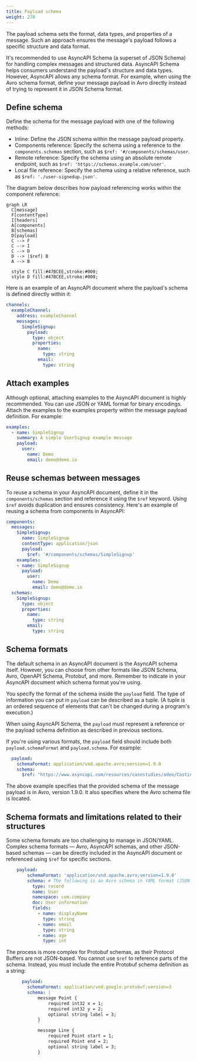 ```yaml
---
title: Payload schema
weight: 270
---
```


The payload schema sets the format, data types, and properties of a message. Such an approach ensures the message's payload follows a specific structure and data format.

It's recommended to use AsyncAPI Schema (a superset of JSON Schema) for handling complex messages and structured data.  AsyncAPI Schema helps consumers understand the payload's structure and data types. However, AsyncAPI allows any schema format. For example, when using the Avro schema format, define your message payload in Avro directly instead of trying to represent it in JSON Schema format.

## Define schema

Define the schema for the message payload with one of the following methods:

- Inline: Define the JSON schema within the message payload property.
- Components reference: Specify the schema using a reference to the `components.schemas` section, such as `$ref: '#/components/schemas/user`.
- Remote reference: Specify the schema using an absolute remote endpoint, such as `$ref: 'https://schemas.example.com/user'`.
- Local file reference: Specify the schema using a relative reference, such as `$ref: './user-signedup.json'`.

The diagram below describes how payload referencing works within the component reference:

```mermaid
graph LR
  C[message]
  F[contentType]
  I[headers]
  A[components]
  B[schemas]
  D[payload]
  C --> F
  C --> I
  C --> D
  D --> |$ref| B
  A --> B
  
  style C fill:#47BCEE,stroke:#000;
  style D fill:#47BCEE,stroke:#000;
```

Here is an example of an AsyncAPI document where the payload's schema is defined directly within it:

```yaml
channels:
  exampleChannel:
    address: exampleChannel
    messages:
      SimpleSignup:
        payload:
          type: object
          properties:
            name:
              type: string
            email:
              type: string
```

## Attach examples

Although optional, attaching examples to the AsyncAPI document is highly recommended. You can use JSON or YAML format for binary encodings. Attach the examples to the examples property within the message payload definition. For example:

```yaml
examples:
  - name: SimpleSignup
    summary: A simple UserSignup example message
    payload:
      user:
        name: Demo
        email: demo@demo.io
```

## Reuse schemas between messages

To reuse a schema in your AsyncAPI document, define it in the `components/schemas` section and reference it using the `$ref` keyword. Using `$ref` avoids duplication and ensures consistency. Here's an example of reusing a schema from components in AsyncAPI:

```yaml
components:
  messages:
    SimpleSignup:
      name: SimpleSignup
      contentType: application/json
      payload:
        $ref: '#/components/schemas/SimpleSignup'
    examples:
    - name: SimpleSignup
      payload: 
        user:
          name: Demo
          email: demo@demo.io
  schemas:
    SimpleSignup:
      type: object
      properties:
        name:
          type: string
        email:
          type: string
```

## Schema formats

The default schema in an AsyncAPI document is the AsyncAPI schema itself. However, you can choose from other formats like JSON Schema, Avro, OpenAPI Schema, Protobuf, and more. Remember to indicate in your AsyncAPI document which schema format you're using.

You specify the format of the schema inside the `payload` field. The type of information you can put in `payload` can be described as a tuple. (A tuple is an ordered sequence of elements that can't be changed during a program's execution.) 

When using AsyncAPI Schema, the `payload` must represent a reference or the payload schema definition as described in previous sections. 

If you're using various formats, the `payload` field should include both `payload.schemaFormat` and `payload.schema`. For example:
```yaml
  payload:
    schemaFormat: application/vnd.apache.avro;version=1.9.0
    schema:
      $ref: "https://www.asyncapi.com/resources/casestudies/adeo/CostingRequestPayload.avsc"
```

The above example specifies that the provided schema of the message payload is in Avro, version 1.9.0. It also specifies where the Avro schema file is located.

## Schema formats and limitations related to their structures

Some schema formats are too challenging to manage in JSON/YAML. Complex schema formats — Avro, AsyncAPI schemas, and other JSON-based schemas — can be directly included in the AsyncAPI document or referenced using `$ref` for specific sections.
```yaml
    payload:
        schemaFormat: 'application/vnd.apache.avro;version=1.9.0'
        schema: # The following is an Avro schema in YAML format (JSON format is also supported)
          type: record
          name: User
          namespace: com.company
          doc: User information
          fields:
            - name: displayName
              type: string
            - name: email
              type: string
            - name: age
              type: int
```

The process is more complex for Protobuf schemas, as their Protocol Buffers are not JSON-based. You cannot use `$ref` to reference parts of the schema. Instead, you must include the entire Protobuf schema definition as a string:

```yaml
      payload:
        schemaFormat: application/vnd.google.protobuf;version=3
        schema: |
            message Point {
                required int32 x = 1;
                required int32 y = 2;
                optional string label = 3;
            }

            message Line {
                required Point start = 1;
                required Point end = 2;
                optional string label = 3;
            }
```
